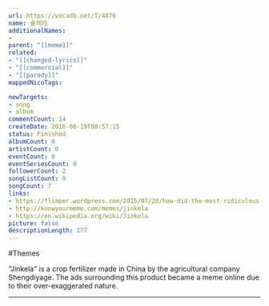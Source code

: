 ```yaml
---
url: https://vocadb.net/T/4876
name: 金坷垃
additionalNames: 
- 
parent: "[[meme]]"
related:
- "[[changed-lyrics]]"
- "[[commercial]]"
- "[[parody]]"
mappedNicoTags:

newTargets:
- song
- album
commentCount: 14
createDate: 2016-06-19T08:57:15
status: Finished
albumCount: 0
artistCount: 0
eventCount: 0
eventSeriesCount: 0
followerCount: 2
songListCount: 0
songCount: 7
links: 
- https://flimper.wordpress.com/2015/07/20/how-did-the-most-ridiculous-chinese-advertisement-became-cyberculture/
- http://knowyourmeme.com/memes/jinkela
- https://en.wikipedia.org/wiki/Jinkela
picture: false
descriptionLength: 177
---
```


#Themes

"Jinkela" is a crop fertilizer made in China by the agricultural company Shengdiyage. The ads surrounding this product became a meme online due to their over-exaggerated nature.

---

